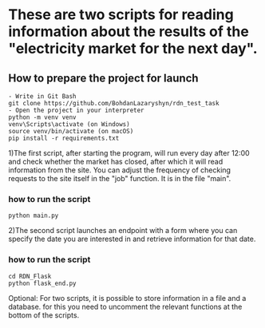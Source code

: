 # These are two scripts for reading information about the results of the "electricity market for the next day".

## Нow to prepare the project for launch
```
- Write in Git Bash
git clone https://github.com/BohdanLazaryshyn/rdn_test_task
- Open the project in your interpreter
python -m venv venv
venv\Scripts\activate (on Windows)
source venv/bin/activate (on macOS)
pip install -r requirements.txt
```

1)The first script, after starting the program, will run every day after 12:00 and check whether the market has closed, after which it will read information from the site. You can adjust the frequency of checking requests to the site itself in the "job" function. It is in the file "main".
### how to run the script
```
python main.py
```


2)The second script launches an endpoint with a form where you can specify the date you are interested in and retrieve information for that date. 
### how to run the script
```
cd RDN_Flask
python flask_end.py
```

Optional: For two scripts, it is possible to store information in a file and a database. for this you need to uncomment the relevant functions at the bottom of the scripts.